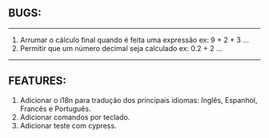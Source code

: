 ## BUGS:
___ 

1. Arrumar o cálculo final quando é feita uma expressão ex: 9 + 2 + 3 ...
2. Permitir que um número decimal seja calculado ex: 0.2 + 2 ...

___

## FEATURES:

1. Adicionar o i18n para tradução dos principais idiomas: Inglês, Espanhol, Francês e Português.
2. Adicionar comandos por teclado.
3. Adicionar teste com cypress.


